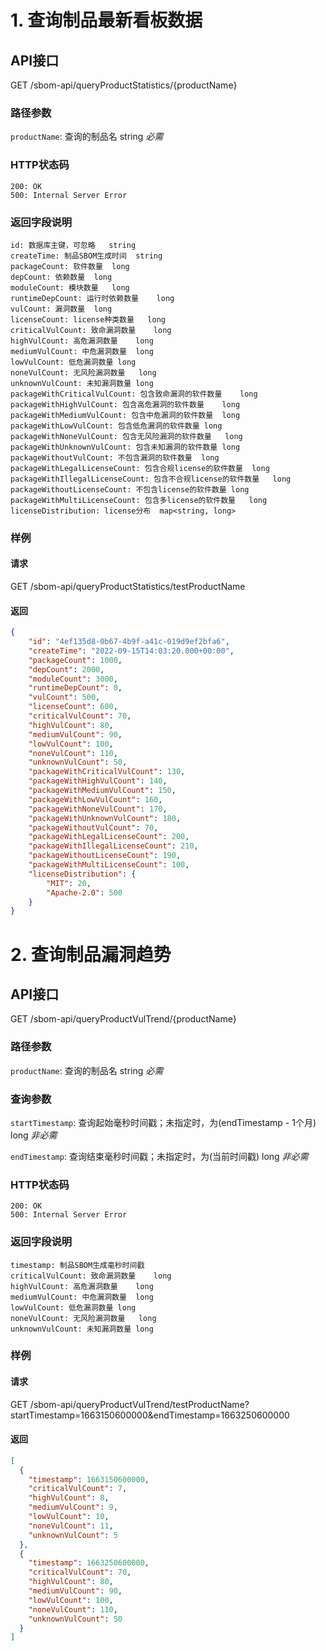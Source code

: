 <!--
project: "SBOM Service"
title: 查询SBOM看板
date: 2022-09-24
maintainer: huanceng
comment: "此文档包含了2个接口，共同组成看板：
            1. 查询制品最新看板数据
            2. 查询制品漏洞趋势"
-->

# 1. 查询制品最新看板数据

## API接口
GET /sbom-api/queryProductStatistics/{productName}

### 路径参数
`productName`: 查询的制品名    string      *必需*

### HTTP状态码
```text
200: OK
500: Internal Server Error
```

### 返回字段说明
```text
id: 数据库主键，可忽略   string
createTime: 制品SBOM生成时间  string
packageCount: 软件数量  long
depCount: 依赖数量  long
moduleCount: 模块数量   long
runtimeDepCount: 运行时依赖数量    long
vulCount: 漏洞数量  long
licenseCount: license种类数量   long
criticalVulCount: 致命漏洞数量    long
highVulCount: 高危漏洞数量    long
mediumVulCount: 中危漏洞数量  long
lowVulCount: 低危漏洞数量 long
noneVulCount: 无风险漏洞数量   long
unknownVulCount: 未知漏洞数量 long
packageWithCriticalVulCount: 包含致命漏洞的软件数量    long
packageWithHighVulCount: 包含高危漏洞的软件数量    long
packageWithMediumVulCount: 包含中危漏洞的软件数量  long
packageWithLowVulCount: 包含低危漏洞的软件数量 long
packageWithNoneVulCount: 包含无风险漏洞的软件数量   long
packageWithUnknownVulCount: 包含未知漏洞的软件数量 long
packageWithoutVulCount: 不包含漏洞的软件数量  long
packageWithLegalLicenseCount: 包含合规license的软件数量  long
packageWithIllegalLicenseCount: 包含不合规license的软件数量   long
packageWithoutLicenseCount: 不包含license的软件数量 long
packageWithMultiLicenseCount: 包含多license的软件数量   long
licenseDistribution: license分布  map<string, long>
```

### 样例
#### 请求
GET /sbom-api/queryProductStatistics/testProductName

#### 返回
```json
{
    "id": "4ef135d8-0b67-4b9f-a41c-019d9ef2bfa6",
    "createTime": "2022-09-15T14:03:20.000+00:00",
    "packageCount": 1000,
    "depCount": 2000,
    "moduleCount": 3000,
    "runtimeDepCount": 0,
    "vulCount": 500,
    "licenseCount": 600,
    "criticalVulCount": 70,
    "highVulCount": 80,
    "mediumVulCount": 90,
    "lowVulCount": 100,
    "noneVulCount": 110,
    "unknownVulCount": 50,
    "packageWithCriticalVulCount": 130,
    "packageWithHighVulCount": 140,
    "packageWithMediumVulCount": 150,
    "packageWithLowVulCount": 160,
    "packageWithNoneVulCount": 170,
    "packageWithUnknownVulCount": 180,
    "packageWithoutVulCount": 70,
    "packageWithLegalLicenseCount": 200,
    "packageWithIllegalLicenseCount": 210,
    "packageWithoutLicenseCount": 190,
    "packageWithMultiLicenseCount": 100,
    "licenseDistribution": {
        "MIT": 20,
        "Apache-2.0": 500
    }
}
```

# 2. 查询制品漏洞趋势

## API接口
GET /sbom-api/queryProductVulTrend/{productName}

### 路径参数
`productName`: 查询的制品名    string      *必需*

### 查询参数
`startTimestamp`: 查询起始毫秒时间戳；未指定时，为(endTimestamp - 1个月)    long      *非必需*

`endTimestamp`: 查询结束毫秒时间戳；未指定时，为(当前时间戳)    long      *非必需*

### HTTP状态码
```text
200: OK
500: Internal Server Error
```

### 返回字段说明
```text
timestamp: 制品SBOM生成毫秒时间戳
criticalVulCount: 致命漏洞数量    long
highVulCount: 高危漏洞数量    long
mediumVulCount: 中危漏洞数量  long
lowVulCount: 低危漏洞数量 long
noneVulCount: 无风险漏洞数量   long
unknownVulCount: 未知漏洞数量 long
```

### 样例
#### 请求
GET /sbom-api/queryProductVulTrend/testProductName?startTimestamp=1663150600000&endTimestamp=1663250600000

#### 返回
```json
[
  {
    "timestamp": 1663150600000,
    "criticalVulCount": 7,
    "highVulCount": 8,
    "mediumVulCount": 9,
    "lowVulCount": 10,
    "noneVulCount": 11,
    "unknownVulCount": 5
  },
  {
    "timestamp": 1663250600000,
    "criticalVulCount": 70,
    "highVulCount": 80,
    "mediumVulCount": 90,
    "lowVulCount": 100,
    "noneVulCount": 110,
    "unknownVulCount": 50
  }
]
```